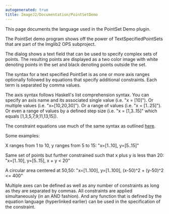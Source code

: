 ```yaml
---
autogenerated: true
title: ImageJ2/Documentation/PointSetDemo
---
```


This page documents the language used in the PointSet Demo plugin.

The PointSet demo program shows off the power of TextSpecifiedPointSets that are part of the Imglib2 OPS subproject.

The dialog shows a text field that can be used to specify complex sets of points. The resulting points are displayed as a two color image with white denoting points in the set and black denoting points outside the set.

The syntax for a text specified PointSet is as one or more axis ranges optionally followed by equations that specify additional constraints. Each term is separated by comma values.

The axis syntax follows Haskell's list comprehension syntax. You can specify an axis name and its associated single value (i.e. "x = \[10\]"). Or multiple values (i.e. "x=\[10,20,30\]"). Or a range of values (i.e. "x = \[1..25\]"). Or even a range of values by a defined step size (i.e. "x = \[1,3..15\]" which equals \[1,3,5,7,9,11,13,15\]).

The constraint equations use much of the same syntax as outlined [here](/ImageJ2_Documentation_Process_Math_Equation).

Some examples:

X ranges from 1 to 10, y ranges from 5 to 15: "x=\[1..10\], y=\[5..15\]"

Same set of points but further constrained such that x plus y is less than 20: "x=\[1..10\], y=\[5..15\], x + y &lt; 20"

A circular area centered at 50,50: "x=\[1..100\], y=\[1..100\], (x-50)^2 + (y-50)^2 &lt;= 400"

Multiple axes can be defined as well as any number of constraints as long as they are separated by commas. All constraints are applied simultaneously (in an AND fashion). And any function that is defined by the equation language (hyperlinked earlier) can be used in the specification of the constraint.
